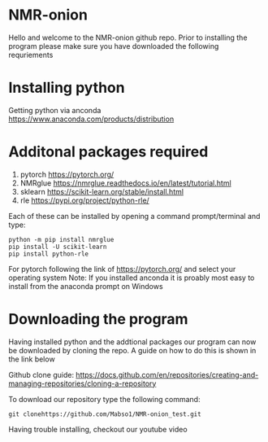 # NMR-onion
Hello and welcome to the NMR-onion github repo. Prior to installing the program please make sure you have downloaded the following requriements

# Installing python
Getting python via anconda <https://www.anaconda.com/products/distribution>

# Additonal packages required
1) pytorch <https://pytorch.org/>
2) NMRglue <https://nmrglue.readthedocs.io/en/latest/tutorial.html>
3) sklearn <https://scikit-learn.org/stable/install.html>
4) rle <https://pypi.org/project/python-rle/>

Each of these can be installed by opening a command prompt/terminal and type:
```
python -m pip install nmrglue
pip install -U scikit-learn
pip install python-rle
```

For pytorch following the link of <https://pytorch.org/> and select your operating system
Note: If you installed anconda it is proably most easy to install from the anaconda prompt on Windows

# Downloading the program
Having installed python and the addtional packages our program can now be downloaded by cloning the repo. A guide on how to do this is shown in the link below

Github clone guide: <https://docs.github.com/en/repositories/creating-and-managing-repositories/cloning-a-repository>

To download our repository type the following command:

```
git clonehttps://github.com/Mabso1/NMR-onion_test.git
```

Having trouble installing, checkout our youtube video 

